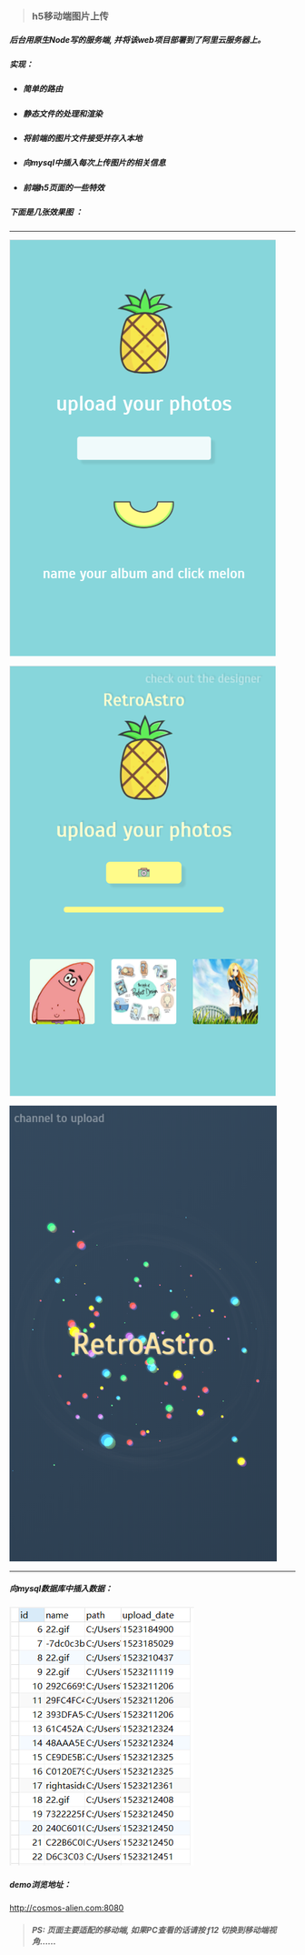 > ###  h5移动端图片上传

##### 后台用原生Node写的服务端, 并将该web项目部署到了阿里云服务器上。

##### 实现：

* ##### 简单的路由

* ##### 静态文件的处理和渲染

* ##### 将前端的图片文件接受并存入本地

* ##### 向mysql中插入每次上传图片的相关信息

* ##### 前端h5页面的一些特效


##### 下面是几张效果图 ：

---



![one](./preview/one.png)

![two](./preview/two.png)

![three](./preview/three.png)

---

##### 向mysql数据库中插入数据：

![sql](./preview/sql.png)



##### demo浏览地址：

http://cosmos-alien.com:8080

> ##### PS: 页面主要适配的移动端, 如果PC查看的话请按 f12 切换到移动端视角......






